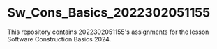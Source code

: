# Sw_Cons_Basics_2022302051155
This repository contains 2022302051155's assignments for the lesson Software Construction Basics 2024.
